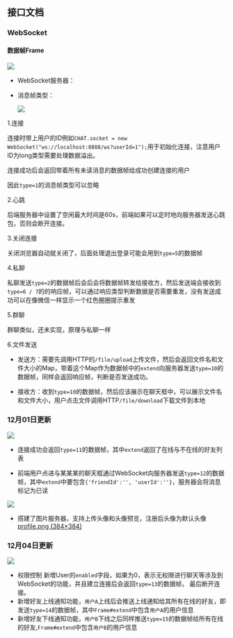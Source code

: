 ## 接口文档

### WebSocket

#### 数据帧Frame

<img src="http://8.134.134.68/photobucket/Frame.png">

- WebSocket服务器：

- 消息帧类型：
  
  <img src="http://8.134.134.68/photobucket/FrameType.png">

1.连接

连接时带上用户的ID例如`CHAT.socket = new WebSocket("ws://localhost:8888/ws?userId=1");`用于初始化连接，注意用户ID为long类型需要处理数据溢出。

连接成功后会返回带着所有未读消息的数据帧给成功创建连接的用户

因此`type=1`的消息帧类型可以忽略

2.心跳

后端服务器中设置了空闲最大时间是60s，前端如果可以定时地向服务器发送心跳包，否则会断开连接。

3.关闭连接

关闭浏览器自动就关闭了，后面处理退出登录可能会用到`type=5`的数据帧

4.私聊

私聊发送`type=2`的数据帧后会后会将数据帧转发给接收方，然后发送端会接收到`type=6 / 7`的的响应帧，可以通过响应类型判断数据是否需要重发，没有发送成功可以在像微信一样显示一个红色圈圈提示重发

5.群聊

群聊类似，还未实现，原理与私聊一样

6.文件发送

- 发送方：需要先调用HTTP的`/file/upload`上传文件，然后会返回文件名和文件大小的Map，带着这个Map作为数据帧中的`extend`向服务器发送`type=10`的数据帧，同样会返回响应帧，判断是否发送成功。

- 接收方：收到`type=10`的数据帧，然后应该展示在聊天框中，可以展示文件名和文件大小，用户点击文件调用HTTP`/file/download`下载文件到本地

### 12月01日更新

<img src="http://8.134.134.68/photobucket/FrameV1.0.png">

- 连接成功会返回`type=11`的数据帧，其中`extend`返回了在线与不在线的好友列表

- 前端用户点进与某某某的聊天框通过WebSocket向服务器发送`type=12`的数据帧，其中`extend`中要包含`{'friendId':'', 'userId':''}`，服务器会将消息标记为已读

<img src="http://8.134.134.68/photobucket/messageRead.png">

- 搭建了图片服务器，支持上传头像和头像预览，注册后头像为默认头像[profile.png (384×384)](http://8.134.134.68/profile/profile.png)  

### 12月04日更新

<img src="http://8.134.134.68/photobucket/2022-12-4-v1.0.png">

- 权限控制
  新增User的`enabled`字段，如果为0，表示无权限进行聊天等涉及到WebSocket的功能，并且建立连接后会返回`type=13`的数据帧，
  最后断开连接。
- 新增好友上线通知功能，`用户A`上线后会推送上线通知给其所有在线的好友，即发送`type=14`的数据帧，其中`Frame#extend`中包含`用户A`的用户信息
- 新增好友下线通知功能，`用户B`下线之后同样推送`type=15`的数据帧给所有在线的好友,`Frame#extend`中包含`用户B`的用户信息
